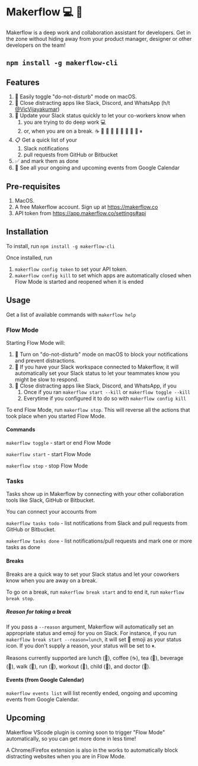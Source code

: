 # Makerflow 💻 🌊

Makerflow is a deep work  and collaboration assistant for developers. Get in the zone without 
hiding away from your product manager, designer or other developers on the team!

## `npm install -g makerflow-cli`

## Features

1. 🔕 Easily toggle "do-not-disturb" mode on macOS.
1. 🙅 Close distracting apps like Slack, Discord, and WhatsApp (h/t [@VicVijayakumar](https://twitter.com/VicVijayakumar/status/1425590056266436610))
1. 💬 Update your Slack status quickly to let your co-workers know when 
   1. you are trying to do deep work 💻
   1. or, when you are on a break. ☕️ 🍵 🥪 🥤 🚶 🏃 💪 🏥 👶 ⏸
1. 📋 Get a quick list of your 
   1. Slack notifications
   1. pull requests from GitHub or Bitbucket
1. ✅ and mark them as done
1. 📅 See all your ongoing and upcoming events from Google Calendar

## Pre-requisites

1. MacOS. 
1. A free Makerflow account. Sign up at https://makerflow.co
1. API token from https://app.makerflow.co/settings#api

## Installation

To install, run `npm install -g makerflow-cli`

Once installed, run
1. `makerflow config token` to set your API token.
2. `makerflow config kill` to set which apps are automatically closed when Flow Mode is started and reopened 
when it is ended

## Usage

Get a list of available commands with `makerflow help`

### Flow Mode

Starting Flow Mode will: 
1. 🔕 Turn on "do-not-disturb" mode on macOS to block your notifications and 
   prevent distractions.
1. 💬 If you have your Slack workspace connected to Makerflow, it will automatically set your 
   Slack status to let your teammates know you might be slow to respond.
1. 🙅 Close distracting apps like Slack, Discord, and WhatsApp, if you
   1. Once if you ran `makerflow start --kill` or `makerflow toggle --kill`
   1. Everytime if you configured it to do so with `makerflow config kill`

To end Flow Mode, run `makerflow stop`. This will reverse all the actions that took place 
when you started Flow Mode.

#### Commands
`makerflow toggle` - start or end Flow Mode

`makerflow start` - start Flow Mode

`makerflow stop` - stop Flow Mode

### Tasks

Tasks show up in Makerflow by connecting with your other collaboration tools like Slack, GitHub or Bitbucket.

You can connect your accounts from 

`makerflow tasks todo` - list  notifications from Slack and pull requests from GitHub or Bitbucket.

`makerflow tasks done` - list notifications/pull requests and mark one or more tasks as done

#### Breaks

Breaks are a quick way to set your Slack status and let your coworkers know when you are 
away on a break.

To go on a break, run `makerflow break start` and to end it, run `makerflow break stop`.

##### Reason for taking a break

If you pass a `--reason` argument, Makerflow will automatically set an appropriate status and emoji 
for you on Slack. For instance, if you run `makerflow break start --reason=lunch`, it will set 🥪 
emoji as your status icon. If you don't supply a reason, your status will be set to ⏸.

Reasons currently supported are lunch (🥪), coffee (☕️), tea (🍵), beverage (🥤), walk (👟), run (🏃), workout (💪), 
child (👶), and doctor (🏥).

#### Events (from Google Calendar)

`makerflow events list` will list recently ended, ongoing and upcoming events from Google Calendar.

## Upcoming

Makerflow VScode plugin is coming soon to trigger "Flow Mode" automatically, so you can get more done
in less time!

A Chrome/Firefox extension is also in the works to automatically block distracting websites when you
are in Flow Mode.

